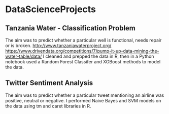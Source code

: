 # DataScienceProjects

## Tanzania Water - Classification Problem
The aim was to predict whether a particular well is functional, needs repair or is broken.
http://www.tanzaniawaterproject.org/
https://www.drivendata.org/competitions/7/pump-it-up-data-mining-the-water-table/data/
I cleaned and prepped the data in R, then in a Python notebook used a Random Forest Classifer and XGBoost methods to model the data.

## 

## Twitter Sentiment Analysis
The aim was to predict whether a particular tweet mentioning an airline was positive, neutral or negative.
I performed Naive Bayes and SVM models on the data using tm and caret libraries in R.
